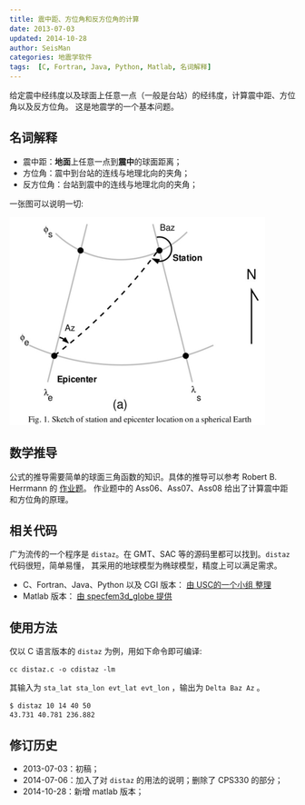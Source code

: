 ```yaml
---
title: 震中距、方位角和反方位角的计算
date: 2013-07-03
updated: 2014-10-28
author: SeisMan
categories: 地震学软件
tags:  [C, Fortran, Java, Python, Matlab, 名词解释]
---
```


给定震中经纬度以及球面上任意一点（一般是台站）的经纬度，计算震中距、方位角以及反方位角。
这是地震学的一个基本问题。

<!--more-->

## 名词解释

-   震中距：**地面**上任意一点到**震中**的球面距离；
-   方位角：震中到台站的连线与地理北向的夹角；
-   反方位角：台站到震中的连线与地理北向的夹角；

一张图可以说明一切:

![图 1：震中距、方位角 (az)、反方位角 (baz) 示意图](/images/2013070301.png)

## 数学推导

公式的推导需要简单的球面三角函数的知识。具体的推导可以参考 Robert B. Herrmann 的
[作业题](http://www.eas.slu.edu/People/RBHerrmann/Courses/EASA462)。
作业题中的 Ass06、Ass07、Ass08 给出了计算震中距和方位角的原理。

## 相关代码

广为流传的一个程序是 `distaz`。在 GMT、SAC 等的源码里都可以找到。`distaz` 代码很短，简单易懂，
其采用的地球模型为椭球模型，精度上可以满足需求。

-   C、Fortran、Java、Python 以及 CGI 版本： [由 USC的一个小组 整理](http://www.seis.sc.edu/software/distaz/)
-   Matlab 版本： [由 specfem3d\_globe 提供](https://github.com/geodynamics/specfem3d_globe/blob/master/utils/Visualization/VTK_ParaView/matlab/distaz.m)

## 使用方法

仅以 C 语言版本的 `distaz` 为例，用如下命令即可编译:

    cc distaz.c -o cdistaz -lm

其输入为 `sta_lat sta_lon evt_lat evt_lon` ，输出为 `Delta Baz Az` 。

    $ distaz 10 14 40 50
    43.731 40.781 236.882

## 修订历史

-   2013-07-03：初稿；
-   2014-07-06：加入了对 `distaz` 的用法的说明；删除了 CPS330 的部分；
-   2014-10-28：新增 matlab 版本；
